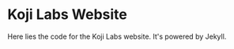 Koji Labs Website
============

Here lies the code for the Koji Labs website.
It's powered by Jekyll.
